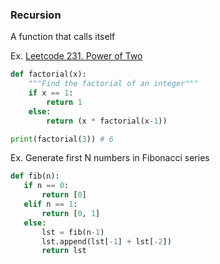 
### Recursion
A function that calls itself

Ex. [Leetcode 231. Power of Two](https://github.com/liu431/Technical-Skills/blob/master/Python/Leetcode%20exercises/231.%20Power%20of%20Two.py)

```python
def factorial(x):
    """Find the factorial of an integer"""
    if x == 1:
        return 1
    else:
        return (x * factorial(x-1))

print(factorial(3)) # 6
```
Ex. Generate first N numbers in Fibonacci series
 ```python
def fib(n):
    if n == 0:
        return [0]
    elif n == 1:
        return [0, 1]
    else:
        lst = fib(n-1)
        lst.append(lst[-1] + lst[-2])
        return lst
```
